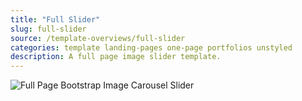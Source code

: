 ```yaml
---
title: "Full Slider"
slug: full-slider
source: /template-overviews/full-slider
categories: template landing-pages one-page portfolios unstyled
description: A full page image slider template.
---
```


<img src="/assets/img/templates/full-slider.jpg" class="img-responsive" alt="Full Page Bootstrap Image Carousel Slider">